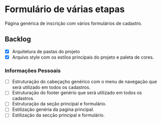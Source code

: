 # Formulário de várias etapas

Página genérica de inscrição com vários formulários de cadastro.

## Backlog

- [X] Arquitetura de pastas do projeto
- [X] Arquivo style com os estilos principais do projeto e paleta de cores.

### Informações Pessoais

- [ ] Estruturação do cabeçaçho genérico com o menu de navegação que será utilizado em todos os cadastros.
- [ ] Estruturação do footer genério que será utilizado em todos os cadastros.
- [ ] Estruturação da seção principal e formulário.
- [ ] Estilização genéria da pagina principal.
- [ ] Estilização da secção principal e formulário. 